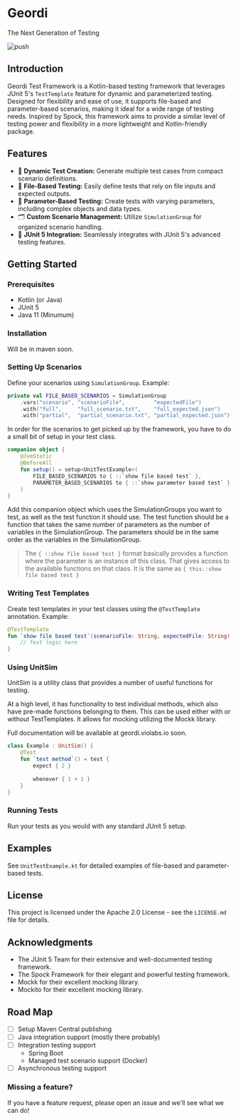 # Geordi
The Next Generation of Testing

![push](https://github.com/violabs/geordi/actions/workflows/push.yml/badge.svg?branch=main)

## Introduction
Geordi Test Framework is a Kotlin-based testing framework that leverages JUnit 5's `TestTemplate` 
feature for dynamic and parameterized testing. Designed for flexibility and ease of use, it supports file-based and 
parameter-based scenarios, making it ideal for a wide range of testing needs. Inspired by Spock, this framework
aims to provide a similar level of testing power and flexibility in a more lightweight and Kotlin-friendly package.

## Features
- 🚀 **Dynamic Test Creation:** Generate multiple test cases from compact scenario definitions.
- 📁 **File-Based Testing:** Easily define tests that rely on file inputs and expected outputs.
- 🔢 **Parameter-Based Testing:** Create tests with varying parameters, including complex objects and data types.
- 🗂️ **Custom Scenario Management:** Utilize `SimulationGroup` for organized scenario handling.
- 🧪 **JUnit 5 Integration:** Seamlessly integrates with JUnit 5's advanced testing features.

## Getting Started

### Prerequisites
- Kotlin (or Java)
- JUnit 5
- Java 11 (Minumum)

### Installation
Will be in maven soon.

### Setting Up Scenarios
Define your scenarios using `SimulationGroup`. Example:
```kotlin
private val FILE_BASED_SCENARIOS = SimulationGroup
    .vars("scenario", "scenarioFile",         "expectedFile")
    .with("full",     "full_scenario.txt",    "full_expected.json")
    .with("partial",  "partial_scenario.txt", "partial_expected.json")
```

In order for the scenarios to get picked up by the framework, you have to do a small bit of setup in your test class.

```kotlin
companion object {
    @JvmStatic
    @BeforeAll
    fun setup() = setup<UnitTestExample>(
        FILE_BASED_SCENARIOS to { ::`show file based test` },
        PARAMETER_BASED_SCENARIOS to { ::`show parameter based test` }
    )
}
```
Add this companion object which uses the SimulationGroups you want to test, as well as the test function
it should use. The test function should be a function that takes the same number of parameters as the number of
variables in the SimulationGroup. The parameters should be in the same order as the variables in the SimulationGroup.

> The `{ ::show file based test }` format basically provides a function where the parameter is an instance
> of this class. That gives access to the available functions on that class. It is the same as 
> `{ this::show file based test }`

### Writing Test Templates
Create test templates in your test classes using the `@TestTemplate` annotation. Example:
```kotlin
@TestTemplate
fun `show file based test`(scenarioFile: String, expectedFile: String) {
    // Test logic here
}
```

### Using UnitSim
UnitSim is a utility class that provides a number of useful functions for testing.

At a high level, it has functionality to test individual methods, which also have pre-made
functions belonging to them. This can be used either with or without TestTemplates. It allows for mocking
utilizing the Mockk library.

Full documentation will be available at geordi.violabs.io soon.

```kotlin
class Example : UnitSim() {
    @Test
    fun `test method`() = test {
        expect { 2 }
      
        whenever { 1 + 1 }
    }
}
```

### Running Tests
Run your tests as you would with any standard JUnit 5 setup.

## Examples
See `UnitTestExample.kt` for detailed examples of file-based and parameter-based tests.

## License
This project is licensed under the Apache 2.0 License - see the `LICENSE.md` file for details.

## Acknowledgments
- The JUnit 5 Team for their extensive and well-documented testing framework.
- The Spock Framework for their elegant and powerful testing framework.
- Mockk for their excellent mocking library.
- Mockito for their excellent mocking library.

## Road Map

- [ ] Setup Maven Central publishing
- [ ] Java integration support (mostly there probably)
- [ ] Integration testing support
  - Spring Boot
  - Managed test scenario support (Docker)
- [ ] Asynchronous testing support

### Missing a feature?

If you have a feature request, please open an issue and we'll see what we can do!
